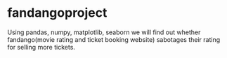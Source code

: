 # fandangoproject
Using  pandas, numpy, matplotlib, seaborn we will find out whether fandango(movie rating and ticket booking website) sabotages their rating for selling more tickets.
